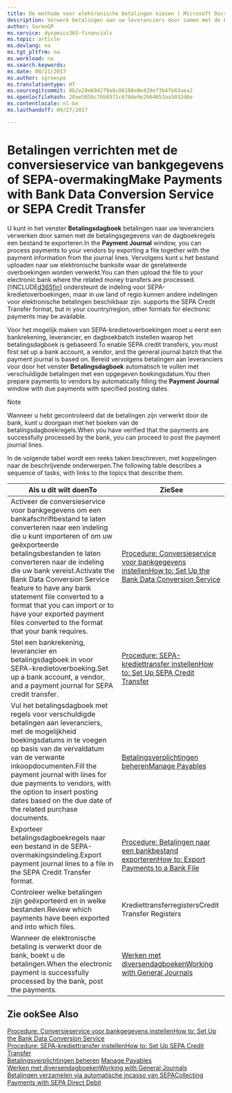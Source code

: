 ```yaml
---
title: De methode voor elektronische betalingen kiezen | Microsoft Docs
description: Verwerk betalingen aan uw leveranciers door samen met de betalingsgegevens van de dagboekregels een bestand te exporteren.
author: SorenGP
ms.service: dynamics365-financials
ms.topic: article
ms.devlang: na
ms.tgt_pltfrm: na
ms.workload: na
ms.search.keywords: 
ms.date: 08/21/2017
ms.author: sgroespe
ms.translationtype: HT
ms.sourcegitcommit: 8b2e20e694279a8c06188e0e429ef3b4fb43aea2
ms.openlocfilehash: 20ae505bc76b8971c678de9e2664653aa5032d6e
ms.contentlocale: nl-be
ms.lasthandoff: 09/27/2017

---
```

# <a name="make-payments-with-bank-data-conversion-service-or-sepa-credit-transfer"></a><span data-ttu-id="46faf-103">Betalingen verrichten met de conversieservice van bankgegevens of SEPA-overmaking</span><span class="sxs-lookup"><span data-stu-id="46faf-103">Make Payments with Bank Data Conversion Service or SEPA Credit Transfer</span></span>
<span data-ttu-id="46faf-104">U kunt in het venster **Betalingsdagboek** betalingen naar uw leveranciers verwerken door samen met de betalingsgegevens van de dagboekregels een bestand te exporteren.</span><span class="sxs-lookup"><span data-stu-id="46faf-104">In the **Payment Journal** window, you can process payments to your vendors by exporting a file together with the payment information from the journal lines.</span></span> <span data-ttu-id="46faf-105">Vervolgens kunt u het bestand uploaden naar uw elektronische banksite waar de gerelateerde overboekingen worden verwerkt.</span><span class="sxs-lookup"><span data-stu-id="46faf-105">You can then upload the file to your electronic bank where the related money transfers are processed.</span></span> [!INCLUDE[d365fin](includes/d365fin_md.md)]<span data-ttu-id="46faf-106"> ondersteunt de indeling voor SEPA-kredietoverboekingen, maar in uw land of regio kunnen andere indelingen voor elektronische betalingen beschikbaar zijn.</span><span class="sxs-lookup"><span data-stu-id="46faf-106"> supports the SEPA Credit Transfer format, but in your country/region, other formats for electronic payments may be available.</span></span>   

 <span data-ttu-id="46faf-107">Voor het mogelijk maken van SEPA-kredietoverboekingen moet u eerst een bankrekening, leverancier, en dagboekbatch instellen waarop het betalingsdagboek is gebaseerd.</span><span class="sxs-lookup"><span data-stu-id="46faf-107">To enable SEPA credit transfers, you must first set up a bank account, a vendor, and the general journal batch that the payment journal is based on.</span></span> <span data-ttu-id="46faf-108">Bereid vervolgens betalingen aan leveranciers voor door het venster **Betalingsdagboek** automatisch te vullen met verschuldigde betalingen met een opgegeven boekingsdatum.</span><span class="sxs-lookup"><span data-stu-id="46faf-108">You then prepare payments to vendors by automatically filling the **Payment Journal** window with due payments with specified posting dates.</span></span>  

> [!NOTE]  
>  <span data-ttu-id="46faf-109">Wanneer u hebt gecontroleerd dat de betalingen zijn verwerkt door de bank, kunt u doorgaan met het boeken van de betalingsdagboekregels.</span><span class="sxs-lookup"><span data-stu-id="46faf-109">When you have verified that the payments are successfully processed by the bank, you can proceed to post the payment journal lines.</span></span>  

 <span data-ttu-id="46faf-110">In de volgende tabel wordt een reeks taken beschreven, met koppelingen naar de beschrijvende onderwerpen.</span><span class="sxs-lookup"><span data-stu-id="46faf-110">The following table describes a sequence of tasks, with links to the topics that describe them.</span></span>   

|<span data-ttu-id="46faf-111">**Als u dit wilt doen**</span><span class="sxs-lookup"><span data-stu-id="46faf-111">**To**</span></span>|<span data-ttu-id="46faf-112">**Zie**</span><span class="sxs-lookup"><span data-stu-id="46faf-112">**See**</span></span>|  
|------------|-------------|  
|<span data-ttu-id="46faf-113">Activeer de conversieservice voor bankgegevens om een bankafschriftbestand te laten converteren naar een indeling die u kunt importeren of om uw geëxporteerde betalingsbestanden te laten converteren naar de indeling die uw bank vereist.</span><span class="sxs-lookup"><span data-stu-id="46faf-113">Activate the Bank Data Conversion Service feature to have any bank statement file converted to a format that you can import or to have your exported payment files converted to the format that your bank requires.</span></span>|[<span data-ttu-id="46faf-114">Procedure: Conversieservice voor bankgegevens instellen</span><span class="sxs-lookup"><span data-stu-id="46faf-114">How to: Set Up the Bank Data Conversion Service</span></span>](bank-how-setup-bank-statement-service.md)|  
|<span data-ttu-id="46faf-115">Stel een bankrekening, leverancier en betalingsdagboek in voor SEPA-kredietoverboeking.</span><span class="sxs-lookup"><span data-stu-id="46faf-115">Set up a bank account, a vendor, and a payment journal for SEPA credit transfer.</span></span>|[<span data-ttu-id="46faf-116">Procedure: SEPA-krediettransfer instellen</span><span class="sxs-lookup"><span data-stu-id="46faf-116">How to: Set Up SEPA Credit Transfer</span></span>](finance-how-to-set-up-sepa-credit-transfer.md)|  
|<span data-ttu-id="46faf-117">Vul het betalingsdagboek met regels voor verschuldigde betalingen aan leveranciers, met de mogelijkheid boekingsdatums in te voegen op basis van de vervaldatum van de verwante inkoopdocumenten.</span><span class="sxs-lookup"><span data-stu-id="46faf-117">Fill the payment journal with lines for due payments to vendors, with the option to insert posting dates based on the due date of the related purchase documents.</span></span>|[<span data-ttu-id="46faf-118">Betalingsverplichtingen beheren</span><span class="sxs-lookup"><span data-stu-id="46faf-118">Manage Payables</span></span>](payables-manage-payables.md)|  
|<span data-ttu-id="46faf-119">Exporteer betalingsdagboekregels naar een bestand in de SEPA-overmakingsindeling.</span><span class="sxs-lookup"><span data-stu-id="46faf-119">Export payment journal lines to a file in the SEPA Credit Transfer format.</span></span>|[<span data-ttu-id="46faf-120">Procedure: Betalingen naar een bankbestand exporteren</span><span class="sxs-lookup"><span data-stu-id="46faf-120">How to: Export Payments to a Bank File</span></span>](payables-how-export-payments-bank-file.md)|  
|<span data-ttu-id="46faf-121">Controleer welke betalingen zijn geëxporteerd en in welke bestanden.</span><span class="sxs-lookup"><span data-stu-id="46faf-121">Review which payments have been exported and into which files.</span></span>|<span data-ttu-id="46faf-122">Krediettransferregisters</span><span class="sxs-lookup"><span data-stu-id="46faf-122">Credit Transfer Registers</span></span>|  
|<span data-ttu-id="46faf-123">Wanneer de elektronische betaling is verwerkt door de bank, boekt u de betalingen.</span><span class="sxs-lookup"><span data-stu-id="46faf-123">When the electronic payment is successfully processed by the bank, post the payments.</span></span>|[<span data-ttu-id="46faf-124">Werken met diversendagboeken</span><span class="sxs-lookup"><span data-stu-id="46faf-124">Working with General Journals</span></span>](ui-work-general-journals.md)|  

## <a name="see-also"></a><span data-ttu-id="46faf-125">Zie ook</span><span class="sxs-lookup"><span data-stu-id="46faf-125">See Also</span></span>  
[<span data-ttu-id="46faf-126">Procedure: Conversieservice voor bankgegevens instellen</span><span class="sxs-lookup"><span data-stu-id="46faf-126">How to: Set Up the Bank Data Conversion Service</span></span>](bank-how-setup-bank-statement-service.md)  
[<span data-ttu-id="46faf-127">Procedure: SEPA-krediettransfer instellen</span><span class="sxs-lookup"><span data-stu-id="46faf-127">How to: Set Up SEPA Credit Transfer</span></span>](finance-how-to-set-up-sepa-credit-transfer.md)  
<span data-ttu-id="46faf-128">[Betalingsverplichtingen beheren](payables-manage-payables.md) </span><span class="sxs-lookup"><span data-stu-id="46faf-128">[Manage Payables](payables-manage-payables.md) </span></span>  
[<span data-ttu-id="46faf-129">Werken met diversendagboeken</span><span class="sxs-lookup"><span data-stu-id="46faf-129">Working with General Journals</span></span>](ui-work-general-journals.md)  
[<span data-ttu-id="46faf-130">Betalingen verzamelen via automatische incasso van SEPA</span><span class="sxs-lookup"><span data-stu-id="46faf-130">Collecting Payments with SEPA Direct Debit</span></span>](finance-collect-payments-with-sepa-direct-debit.md)   

